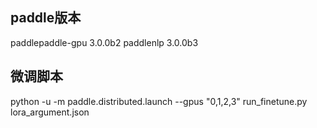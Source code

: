 ## paddle版本
paddlepaddle-gpu 3.0.0b2
paddlenlp 3.0.0b3

## 微调脚本
python -u -m paddle.distributed.launch --gpus "0,1,2,3" run_finetune.py lora_argument.json

